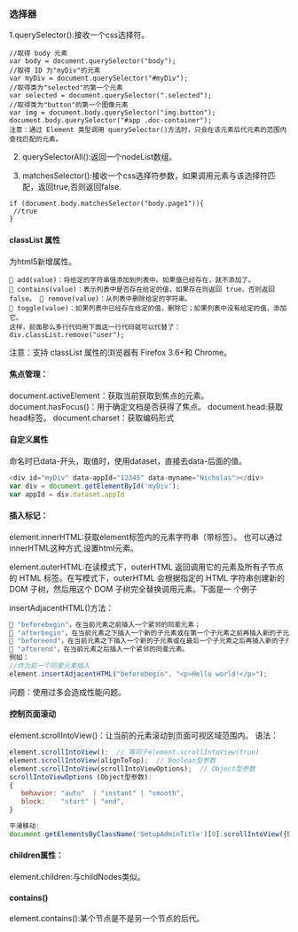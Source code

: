 ### 选择器
1.querySelector():接收一个css选择符。
```
//取得 body 元素
var body = document.querySelector("body"); 
//取得 ID 为"myDiv"的元素
var myDiv = document.querySelector("#myDiv"); 
//取得类为"selected"的第一个元素
var selected = document.querySelector(".selected"); 
//取得类为"button"的第一个图像元素
var img = document.body.querySelector("img.button");
document.body.querySelector("#app .doc-container");
注意：通过 Element 类型调用 querySelector()方法时，只会在该元素后代元素的范围内查找匹配的元素。
```
2. querySelectorAll():返回一个nodeList数组。

3. matchesSelector():接收一个css选择符参数，如果调用元素与该选择符匹配，返回true,否则返回false.
```
if (document.body.matchesSelector("body.page1")){ 
 //true 
}
```

####  classList 属性
为html5新增属性。
```
 add(value)：将给定的字符串值添加到列表中。如果值已经存在，就不添加了。
 contains(value)：表示列表中是否存在给定的值，如果存在则返回 true，否则返回 false。  remove(value)：从列表中删除给定的字符串。
 toggle(value)：如果列表中已经存在给定的值，删除它；如果列表中没有给定的值，添加它。
这样，前面那么多行代码用下面这一行代码就可以代替了：
div.classList.remove("user");
```
注意：支持 classList 属性的浏览器有 Firefox 3.6+和 Chrome。

#### 焦点管理：
document.activeElement：获取当前获取到焦点的元素。
 document.hasFocus()：用于确定文档是否获得了焦点。
 document.head:获取head标签。
 document.charset：获取编码形式
 
 
 #### 自定义属性
 命名时已data-开头，取值时，使用dataset，直接去data-后面的值。
 ```js
 <div id="myDiv" data-appId="12345" data-myname="Nicholas"></div>
 var div = document.getElementById('myDiv');
 var appId = div.dataset.appId
 ```
 
 #### 插入标记：
 element.innerHTML:获取element标签内的元素字符串（带标签）。
 也可以通过innerHTML这种方式,设置html元素。
 
 element.outerHTML:在读模式下，outerHTML 返回调用它的元素及所有子节点的 HTML 标签。在写模式下，outerHTML
会根据指定的 HTML 字符串创建新的 DOM 子树，然后用这个 DOM 子树完全替换调用元素。下面是一
个例子   

 insertAdjacentHTML()方法：
 ```js
  "beforebegin"，在当前元素之前插入一个紧邻的同辈元素；
 "afterbegin"，在当前元素之下插入一个新的子元素或在第一个子元素之前再插入新的子元素；
 "beforeend"，在当前元素之下插入一个新的子元素或在最后一个子元素之后再插入新的子元素；
 "afterend"，在当前元素之后插入一个紧邻的同辈元素。
例如：
//作为前一个同辈元素插入
element.insertAdjacentHTML("beforebegin", "<p>Hello world!</p>");
 ```
 问题：使用过多会造成性能问题。
 
 
 #### 控制页面滚动
 element.scrollIntoView()：让当前的元素滚动到页面可视区域范围内。
 语法：
 ```js
 element.scrollIntoView();  // 等同于element.scrollIntoView(true) 
element.scrollIntoView(alignToTop);  // Boolean型参数 
element.scrollIntoView(scrollIntoViewOptions);  // Object型参数
scrollIntoViewOptions (Object型参数):
{
    behavior: "auto"  | "instant" | "smooth",
    block:    "start" | "end",
}

平滑移动:
document.getElementsByClassName('SetupAdminTitle')[0].scrollIntoView({behavior:'smooth'})
 ```
 
 #### children属性：
 element.children:与childNodes类似。
 
 #### contains()
 element.contains():某个节点是不是另一个节点的后代。